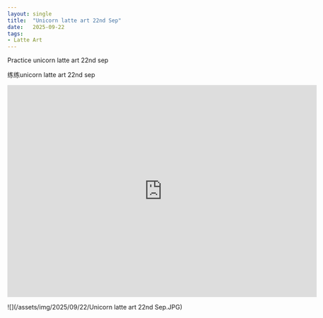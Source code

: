 ```yaml
---
layout: single
title:  "Unicorn latte art 22nd Sep"
date:   2025-09-22
tags:
- Latte Art
---
```


Practice unicorn latte art 22nd sep

练练unicorn latte art 22nd sep

<div class="embed-container">
  <iframe
      src="https://www.youtube.com/embed/7jsI36iRXQ8"
      width="700"
      height="480"
      frameborder="0"
      allowfullscreen="true">
  </iframe>
</div>

![](/assets/img/2025/09/22/Unicorn latte art 22nd Sep.JPG)
